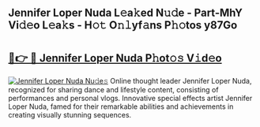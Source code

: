 ## Jennifer Loper Nuda L𝚎a𝚔ed N𝚞𝚍e - Part-MhY Vi𝚍𝚎o L𝚎a𝚔s - H𝚘𝚝 O𝚗𝚕yf𝚊ns P𝚑𝚘tos y87Go

# <h2><a href="http://kf9zea.oniu.top/?m=Jennifer+Loper+Nuda">🔗👉 🔴 Jennifer Loper Nuda P𝚑ot𝚘𝚜 V𝚒d𝚎o</a></h2>

[![Jennifer Loper Nuda Nu𝚍e𝚜](https://i.imgur.com/0qMVB7G.gif)](http://kf9zea.oniu.top/?m=Jennifer+Loper+Nuda)
Online thought leader Jennifer Loper Nuda, recognized for sharing dance and lifestyle content, consisting of performances and personal vlogs. Innovative special effects artist Jennifer Loper Nuda, famed for their remarkable abilities and achievements in creating visually stunning sequences.  
